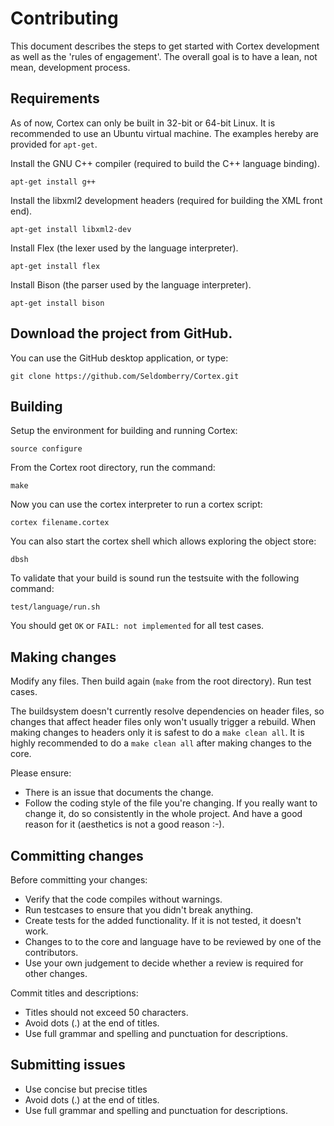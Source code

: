 # Contributing

This document describes the steps to get started with Cortex development as well as the 'rules of engagement'. The overall goal is to have a lean, not mean, development process. 

## Requirements

As of now, Cortex can only be built in 32-bit or 64-bit Linux. It is recommended to use an Ubuntu virtual machine. The examples hereby are provided for `apt-get`.

Install the GNU C++ compiler (required to build the C++ language binding).

```
apt-get install g++
```

Install the libxml2 development headers (required for building the XML front end).

```
apt-get install libxml2-dev
```

Install Flex (the lexer used by the language interpreter).

```
apt-get install flex
```

Install Bison (the parser used by the language interpreter).

```
apt-get install bison
```

## Download the project from GitHub.

You can use the GitHub desktop application, or type:

```
git clone https://github.com/Seldomberry/Cortex.git
```

## Building

Setup the environment for building and running Cortex:
```
source configure
```

From the Cortex root directory, run the command:
```
make
```

Now you can use the cortex interpreter to run a cortex script:
```
cortex filename.cortex
```

You can also start the cortex shell which allows exploring the object store:
```
dbsh
```

To validate that your build is sound run the testsuite with the following command:
```
test/language/run.sh
```
You should get `OK` or `FAIL: not implemented` for all test cases.

## Making changes

Modify any files. Then build again (`make` from the root directory). Run test cases.

The buildsystem doesn't currently resolve dependencies on header files, so changes that affect header files only won't usually trigger a rebuild. When making changes to headers only it is safest to do a `make clean all`. It is highly recommended to do a `make clean all` after making changes to the core. 

Please ensure:

 - There is an issue that documents the change.
 - Follow the coding style of the file you're changing. If you really want to change it, do so consistently in the whole project. And have a good reason for it (aesthetics is not a good reason :-).

## Committing changes
Before committing your changes:
 - Verify that the code compiles without warnings.
 - Run testcases to ensure that you didn't break anything.
 - Create tests for the added functionality. If it is not tested, it doesn't work.
 - Changes to to the core and language have to be reviewed by one of the contributors.
 - Use your own judgement to decide whether a review is required for other changes.

Commit titles and descriptions:
- Titles should not exceed 50 characters.
- Avoid dots (.) at the end of titles.
- Use full grammar and spelling and punctuation for descriptions.

## Submitting issues
- Use concise but precise titles
- Avoid dots (.) at the end of titles.
- Use full grammar and spelling and punctuation for descriptions.

